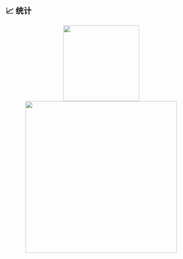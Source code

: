 ## 📈 统计
<div align="center" display="Flex">
  <img height="200em" src="https://github-readme-stats.vercel.app/api?username=guosonglu&show_icons=true&theme=radical&include_all_commits=true"/>
</div>
<div align="center" display="Flex">
  <img height="400em" src="https://github-readme-stats.vercel.app/api/top-langs/?username=guosonglu&theme=radical&layout=donut-vertical&hide=scss,css&langs_count=10"/>
</div>

